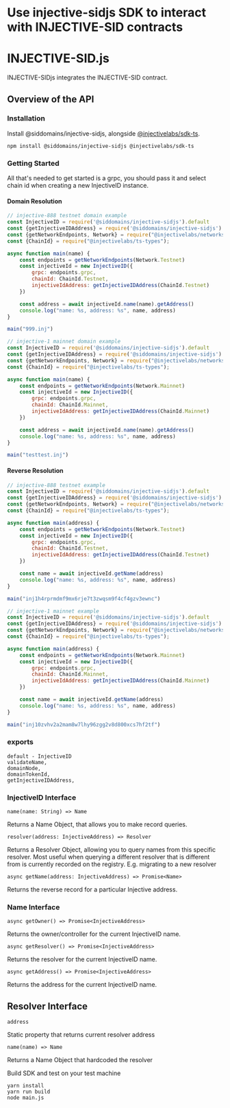 # Use injective-sidjs SDK to interact with INJECTIVE-SID contracts

# INJECTIVE-SID.js

INJECTIVE-SIDjs integrates the INJECTIVE-SID contract.

## Overview of the API

### Installation

Install @siddomains/injective-sidjs,
alongside [@injectivelabs/sdk-ts](https://www.npmjs.com/package/@injectivelabs/sdk-ts).

```
npm install @siddomains/injective-sidjs @injectivelabs/sdk-ts
```

### Getting Started

All that's needed to get started is a grpc, you should pass it and select chain id when creating a new InjectiveID
instance.

#### Domain Resolution

```javascript
// injective-888 testnet domain example
const InjectiveID = require('@siddomains/injective-sidjs').default
const {getInjectiveIDAddress} = require('@siddomains/injective-sidjs')
const {getNetworkEndpoints, Network} = require("@injectivelabs/networks");
const {ChainId} = require("@injectivelabs/ts-types");

async function main(name) {
    const endpoints = getNetworkEndpoints(Network.Testnet)
    const injectiveId = new InjectiveID({
        grpc: endpoints.grpc,
        chainId: ChainId.Testnet,
        injectiveIdAddress: getInjectiveIDAddress(ChainId.Testnet)
    })

    const address = await injectiveId.name(name).getAddress()
    console.log("name: %s, address: %s", name, address)
}

main("999.inj")
```
```javascript
// injective-1 mainnet domain example
const InjectiveID = require('@siddomains/injective-sidjs').default
const {getInjectiveIDAddress} = require('@siddomains/injective-sidjs')
const {getNetworkEndpoints, Network} = require("@injectivelabs/networks");
const {ChainId} = require("@injectivelabs/ts-types");

async function main(name) {
    const endpoints = getNetworkEndpoints(Network.Mainnet)
    const injectiveId = new InjectiveID({
        grpc: endpoints.grpc,
        chainId: ChainId.Mainnet,
        injectiveIdAddress: getInjectiveIDAddress(ChainId.Mainnet)
    })

    const address = await injectiveId.name(name).getAddress()
    console.log("name: %s, address: %s", name, address)
}

main("testtest.inj")
```

#### Reverse Resolution

```javascript
// injective-888 testnet example
const InjectiveID = require('@siddomains/injective-sidjs').default
const {getInjectiveIDAddress} = require('@siddomains/injective-sidjs')
const {getNetworkEndpoints, Network} = require("@injectivelabs/networks");
const {ChainId} = require("@injectivelabs/ts-types");

async function main(address) {
    const endpoints = getNetworkEndpoints(Network.Testnet)
    const injectiveId = new InjectiveID({
        grpc: endpoints.grpc,
        chainId: ChainId.Testnet,
        injectiveIdAddress: getInjectiveIDAddress(ChainId.Testnet)
    })

    const name = await injectiveId.getName(address)
    console.log("name: %s, address: %s", name, address)
}

main("inj1h4rprmdmf9mx6rje7t3zwqsm9f4cf4gzv3ewnc")
```

```javascript
// injective-1 mainnet example
const InjectiveID = require('@siddomains/injective-sidjs').default
const {getInjectiveIDAddress} = require('@siddomains/injective-sidjs')
const {getNetworkEndpoints, Network} = require("@injectivelabs/networks");
const {ChainId} = require("@injectivelabs/ts-types");

async function main(address) {
    const endpoints = getNetworkEndpoints(Network.Mainnet)
    const injectiveId = new InjectiveID({
        grpc: endpoints.grpc,
        chainId: ChainId.Mainnet,
        injectiveIdAddress: getInjectiveIDAddress(ChainId.Mainnet)
    })

    const name = await injectiveId.getName(address)
    console.log("name: %s, address: %s", name, address)
}

main("inj10zvhv2a2mam8w7lhy96zgg2v8d800xcs7hf2tf")
```

### exports

```
default - InjectiveID
validateName,
domainNode,
domainTokenId,
getInjectiveIDAddress,
```

### InjectiveID Interface

```
name(name: String) => Name
```

Returns a Name Object, that allows you to make record queries.

```
resolver(address: InjectiveAddress) => Resolver
```

Returns a Resolver Object, allowing you to query names from this specific resolver. Most useful when querying a
different resolver that is different from is currently recorded on the registry. E.g. migrating to a new resolver

```
async getName(address: InjectiveAddress) => Promise<Name>
```

Returns the reverse record for a particular Injective address.

### Name Interface

```
async getOwner() => Promise<InjectiveAddress>
```

Returns the owner/controller for the current InjectiveID name.

```
async getResolver() => Promise<InjectiveAddress>
```

Returns the resolver for the current InjectiveID name.

```
async getAddress() => Promise<InjectiveAddress>
```

Returns the address for the current InjectiveID name.

## Resolver Interface

```
address
```

Static property that returns current resolver address

```
name(name) => Name
```

Returns a Name Object that hardcoded the resolver

Build SDK and test on your test machine

```shell
yarn install
yarn run build
node main.js
```

